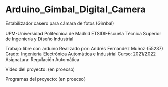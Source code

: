 # Arduino_Gimbal_Digital_Camera

Estabilizador casero para cámara de fotos (Gimbal)

UPM-Universidad Politécnica de Madrid
ETSIDI-Escuela Técnica Superior de Ingeniería y Diseño Industrial

Trabajo libre con arduino 
Realizado por: Andrés Fernández Muñoz (55237)
Grado: Ingeniería Electrónica Automática e Industrial
Curso: 2021/2022
Asignatura: Regulación Automática



Video del proyecto:
(en proecso)


Programas del proyecto:
(en proecso)

